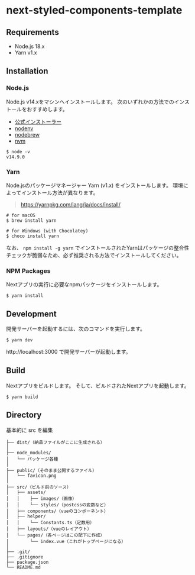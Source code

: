 # next-styled-components-template

## Requirements
* Node.js 18.x
* Yarn v1.x

## Installation

### Node.js

Node.js v14.xをマシンへインストールします。
次のいずれかの方法でのインストールをおすすめします。

* [公式インストーラー](https://nodejs.org/dist/latest-v14.x/)
* [nodenv](https://github.com/nodenv/nodenv)
* [nodebrew](https://github.com/hokaccha/nodebrew)
* [nvm](https://github.com/nvm-sh/nvm)

```shell script
$ node -v
v14.9.0
```

### Yarn

Node.jsのパッケージマネージャー Yarn (v1.x) をインストールします。
環境によってインストール方法が異なります。

> https://yarnpkg.com/lang/ja/docs/install/

```shell script
# for macOS
$ brew install yarn

# for Windows (with Chocolatey)
$ choco install yarn
```

なお、 `npm install -g yarn` でインストールされたYarnはパッケージの整合性チェックが脆弱なため、必ず推奨される方法でインストールしてください。

### NPM Packages

Nextアプリの実行に必要なnpmパッケージをインストールします。

```shell script
$ yarn install
```

## Development

開発サーバーを起動するには、次のコマンドを実行します。

```shell script
$ yarn dev
```

http://localhost:3000 で開発サーバーが起動します。

## Build

Nextアプリをビルドします。
そして、ビルドされたNextアプリを起動します。

```shell script
$ yarn build
```

## Directory
基本的に src を編集

```
├── dist/（納品ファイルがここに生成される）
│
├── node_modules/
│   └── パッケージ各種
│
├── public/（そのまま公開するファイル）
│   └── favicon.png
│
├── src/（ビルド前のソース）
│   ├── assets/
│   │    ├── images/（画像）
│   │    └── styles/（postcssの変数など）
│   ├── components/（vueのコンポーネント）
│   ├── helper/
│   │    └── Constants.ts（定数用）
│   ├── layouts/（vueのレイアウト）
│   └── pages/（各ページはこの配下に作成）
│        └── index.vue（これがトップページになる）
│
├── .git/
├── .gitignore
├── package.json
└── README.md
```